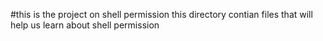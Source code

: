 #this is the project on shell permission
this directory contian files that will help us learn about shell permission

